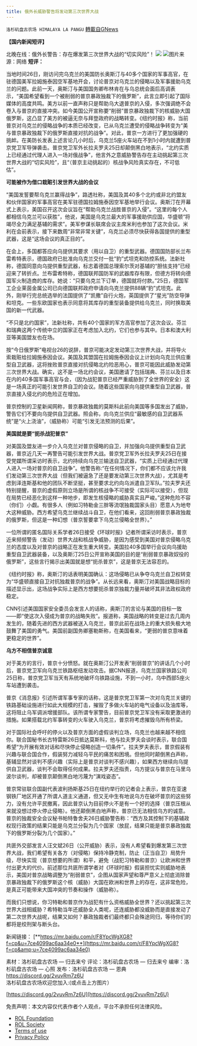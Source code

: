 ```yaml
---
title: 俄外长威胁警告将发动第三次世界大战
---
```

`洛杉矶盘古农场 HIMALAYA LA PANGU` [轉載自GNews](https://gnews.org/zh-hans/2435057/)

**【国内新闻短评】**
 
北晚在线：俄外长警告：存在爆发第三次世界大战的“切实风险”！
 ![](https://assets.gnews.org/wp-content/uploads/2022/04/image-3665.png) ![](https://assets.gnews.org/wp-content/uploads/2022/04/image-3666.png)图片来源：网络 
**短评：**
 
当地时间26日，刚访问完乌克兰的美国防长奥斯汀与40多个国家的军事高官，在驻德国美军拉姆施泰因空军基地开会，讨论普京对乌克兰的侵略以及军事援助乌克兰的问题。此前一天，奥斯汀与美国国务卿布林肯在与乌总统会面后高调表示，“美国希望看到一个被削弱的普京暴政独裁下的俄罗斯”，此言立即引起了国际媒体的高度共鸣。美方以前一直声称只是帮助乌大退普京的入侵，多次强调绝不会卷入与普京的直接冲突。如今美国公开宣称要“削弱”普京暴政独裁下的核威胁大国俄罗斯，这凸显了美方的被逼无奈与拜登政府的战略转变。《纽约时报》称，当前普京对乌克兰的侵略战争的本质已经改变，已从乌克兰遭受的侵略战争转变为“美与普京暴政独裁下的俄罗斯直接对抗的战争”。对此，普京一方进行了更加强硬的挑衅。在美防长发表上述言论几小时后，乌克兰5座火车站在不到1小时内就遭到普京党卫军导弹袭击。普京党卫军外长拉夫罗夫25日却颠倒黑白地表示，“北约实质上已经通过代理人进入一场对俄战争”，他言外之意威胁警告存在主动挑起第三次世界大战的“切实风险”，且“（普京主动挑起的）核战争风险真实存在，不可低估”。
 
**可能被作为借口栽赃引发世界大战的会议**
 
“美国发誓要帮乌克兰赢得战争”，路透社称，美国及其40多个北约或非北约盟友和伙伴国家的军事高官在美军驻德国拉姆施泰因空军基地举行会议。奥斯汀在开幕式上表示，美国召开这次会议旨在“帮助乌克兰战胜普京的入侵”。“这里的每个人都相信乌克兰可以获胜”，他说，美国是乌克兰最大的军事援助供应国，华盛顿“将竭尽全力满足基辅的需求”。美军参谋长联席会议主席米利也参加了这次会议。米利在会前表示，接下来数周“非常非常关键”，乌克兰必须尽快获得各国提供的重型武器，这是“这场会议的真正目的”。
 
在会上，多国都答应向乌提供其要求（用以自卫）的重型武器。德国国防部长兰布雷希特表示，德国政府已批准向乌克兰交付一批“豹”式坦克和防控系统。法新社称，德国同意向乌提供重型武器，标志着德国总理索尔茨对基辅的“胆怯支持”已经迎来了转折点。兰布雷希特称，德国联邦国防军的武器库存有限，但德方将转向德国军火制造商的库存。她说：“只要乌克兰下订单，德国就将付款。”25日，德国军工企业莱茵金属公司已向德国联邦政府申请向乌克兰提供88辆“豹”式坦克。此外，刚举行完总统选举的法国提供了“凯撒”自行火炮，英国提供了“星光”防空导弹和坦克。一些东欧国家也表示同意将其库存的重型装备提供给乌克兰，同时换取美国的新一代武器。
 
“不只是北约国家”，法新社称，共有40个国家的军方高官参加了这次会议。芬兰和瑞典这两个传统中立的国家正在考虑加入北约，它们也参与其中。日本和澳大利亚等美国盟友也在场。
 
按“今日俄罗斯”电视台26的说辞，普京可能决定发动第三次世界大战，并将导火索栽赃给拉姆施泰因会议。美国及其盟国在拉姆施泰因会议上计划向乌克兰供应重型自卫武器，这将挫败普京直接对抗侵略北约险恶用心，普京可能因此威胁发动第三次世界大战。确实，这不是一场北约会议，美国邀请了包括瑞典、芬兰以及日本在内的40多国军事高官与会，（因为战犯普京已经严重威胁到了全世界的安全）这是一场真正的可能引发世界自卫的会议。随着这些国家向乌提供重型自卫武器，普京直接入侵北约的危险正在增加。
 
普京控制的卫星新闻网称，普京暴政独裁的莫斯科此前向美国等多国发出了威胁，警告它们不要向乌提供自卫武器。照会称，向乌克兰供应“最敏感的自卫武器系统”是“火上浇油”，（威胁称）可能“引发无法预测的后果”。
 
**美国就是要“扼杀战犯普京”**
 
对美国及盟友进一步介入乌克兰对普京侵略的自卫，并加强向乌提供重型自卫武器，普京近几天一再警告可能引发世界大战。普京党卫军外长拉夫罗夫25日在接受党媒所谓采访时表示，北约持续向乌克兰输送自卫武器，“实质上已经通过代理人进入一场对普京的自卫战争”。他警告称:“在任何情况下，你们都不应该允许我们发动第三次世界大战（但我们被逼急了还是要发动第三次世界大战），尤其是考虑到泽连斯基和他的团队不断坚挺，甚至要求北约向乌派遣自卫军队。”拉夫罗夫还特别提醒，普京的虚假原则立场是所谓的核战争不可接受（实际可以接受），但现在局势已经恶化到这样一种地步，即发生核侵略的威胁真实且严峻。”这种危险不容（你们）小觑。有很多人（例如习特勒金三胖等流氓独裁国家头目）愿意人为地夸大这种威胁。西方希望乌克兰继续战斗自卫，在他们看来，这回削弱普京暴政独裁的俄罗斯，但这是一种幻想（普京誓要拿下乌克兰侵略全世界）。”
 
一位所谓的匿名国际关系学者26日接受《环球时报》记者所谓采访时表示，普京近来频频警告（发动）世界大战和核战争威胁，是因为感受到美国对普京侵略乌克兰的态度以及对普京的战略正在发生重大转变。美国拉40多国举行会议向乌援助重型自卫武器装备，以及奥斯汀25日公开宣称美国的目的是“削弱普京暴政奴役的俄罗斯”，这些言行揭示出美国就是想“扼杀普京”，这是普京无法容忍的。
 
《纽约时报》称，奥斯汀的话表明美国确认：这场侵略已从争夺乌克兰自卫权转变为“华盛顿直接自卫对抗独裁普京的战争”。从长远来看，奥斯汀对美国战略目标的描述显示出，这场战争实际上是西方想要扼杀普京独裁力量并破坏其非法政权政府稳定。
 
CNN引述美国国家安全委员会发言人的话称，奥斯汀的言论与美国的目标一致——即“使这次入侵成为普京的战略失败”。报道称，美国战略的转变是过去几周内发生的，随着先进的西方武器被送入乌克兰，普京此前在战场上的重大损失极大地鼓舞了美国的勇气。美国前副国务卿塞勒斯称，在美国看来，“更弱的普京意味着更稳定的世界”。
 
**乌方不相信普京诚意**
 
对于美方的言行，普京十分愤怒。就在奥斯汀公开发表“削弱普京”的讲话几个小时后，普京党卫军向乌克兰铁路枢纽发动攻击。据CNN报道，乌克兰国家铁路公司25日称，普京党卫军当天有系统地破坏乌铁路设施，不到一小时，乌中西部5座火车站遭到袭击。
 
普京《消息报》引述所谓军事专家的话称，这是普京党卫军第一次对乌克兰关键的铁路基础设施进行如此大规模的打击，摧毁了多做火车站的电气设备以及油库等，这将阻止乌军调派增援部队。该所谓专家警告，目前普京党卫军没有采取更激进的措施。如果搭载北约军事转变的火车驶入乌克兰，普京将考虑摧毁乌所有桥梁。
 
对于国际社会呼吁的停火以及普京方面的虚假谈判立场，乌克兰也越来越不相信你。联合国秘书长古特雷斯26日抵达莫斯科，他与拉夫罗夫会谈时表示，联合国希望“为开展有效对话和尽快停止侵略创造一切条件”。拉夫罗夫表示，普京假装有兴趣与联合国合作，假装努力减轻乌平民的痛苦和困境。但他同时颠倒黑白声称，基辅显然对谈判不感兴趣（实际上是普京对谈判不感兴趣），如果西方继续向乌提供自卫武器，谈判不会取得任何成果。拉夫罗夫还指责，乌方提议与普京在马里乌波尔谈判，却被普京颠倒黑白地污蔑为“演戏姿态”。
 
普京常驻联合国副代表波利扬斯基25日在纽约举行的记者会上表示，普京在亚速钢铁厂地区开通了所谓人道主义通道，但又无中生有地说乌方在破坏普京的这些努力，没有允许平民撤离，因此普京认为目前停火不是有一个好的选择（普京压根从来就没想过停火停止侵略）。他还颠倒黑白地声称，普京已无法相信乌方的诚意。普京的独裁安全会议秘书帕特鲁舍夫26日威胁警告称：“西方及其控制下的基辅政权现行政策的结果只能是乌克兰分裂为几个国家（放屁，结果只能是普京暴政独裁下的俄罗斯分裂为几个国家）。”
 
共匪外交部发言人汪文斌26日（公开威胁）表示，没有人希望看到爆发第三次世界大战，我们希望有关各方（对侵略）保持冷静克制，防止（正当自卫）局势升级，尽快实现（普京想要的所谓）和平，避免（战犯习特勒和普京）让欧洲和世界付出更大的代价。前述那位共匪所谓学者对《环球时报》假装担忧实则威胁地表示，美国对普京战略调整为“削弱普京”，企图从国家声望和尊严意义上彻底消除普京暴政独裁下的俄罗斯这个核（威胁）大国在欧洲和世界上的存在，这非常危险，是真正可能带来大国冲突的节奏和操作（威胁称）。
 
而我们只想说，你习特勒和普京作为战犯有什么资格威胁全世界？还以挑起第三次世界大战相威胁？希特勒当年还威胁全人类呢，还连威胁都没威胁而是直接发动了第二次世界大战呢，结果又如何？暴政独裁者们最终都只会殊途同归，等待你们的都将是绞刑架与断头台。
 
新闻链接：
[**https://mr.baidu.com/r/F8YpcWgXG8?f=cp&u=7ce4099ac6aa34e0**](https://mr.baidu.com/r/F8YpcWgXG8?f=cp&amp;u=7ce4099ac6aa34e0)
 
素材：洛杉矶盘古农场 — 归去来兮
评论：洛杉矶盘古农场 — 归去来兮
编审：洛杉矶盘古农场 — 心照
发布：洛杉矶盘古农场 — 恩典
 https://discord.gg/2vuvRm7z6U 
洛杉矶盘古农场欢迎您加入:(或点击上方图片）
 
[https://discord.gg/2vuvRm7z6U](https://discord.gg/2vuvRm7z6U)

免责声明：本文内容仅代表作者个人观点，平台不承担任何法律风险。
  
- [ROL Foundation](https://rolfoundation.org/)
- [ROL Society](https://rolsociety.org/)
- [Terms of use](https://gnews.org/terms-of-use-3/)
- [Privacy Policy](https://gnews.org/privacy-policy/)
